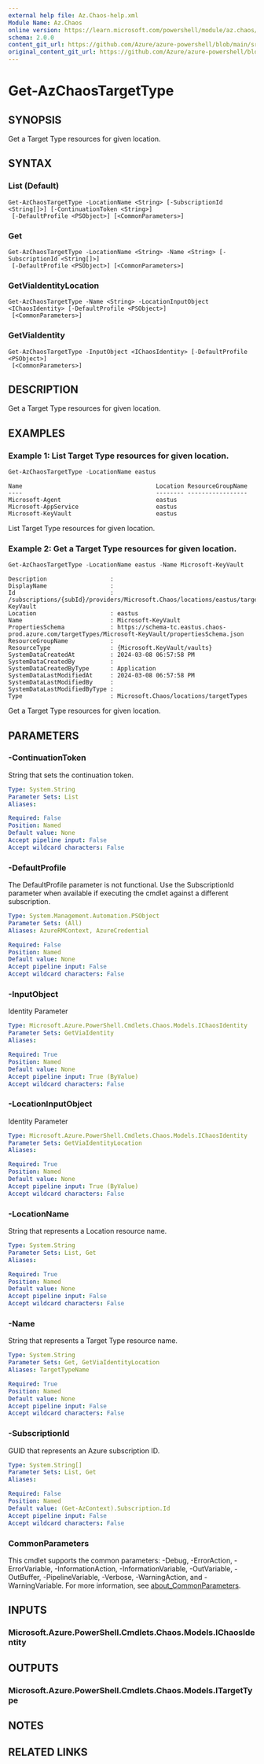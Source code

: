 ```yaml
---
external help file: Az.Chaos-help.xml
Module Name: Az.Chaos
online version: https://learn.microsoft.com/powershell/module/az.chaos/get-azchaostargettype
schema: 2.0.0
content_git_url: https://github.com/Azure/azure-powershell/blob/main/src/Chaos/Chaos/help/Get-AzChaosTargetType.md
original_content_git_url: https://github.com/Azure/azure-powershell/blob/main/src/Chaos/Chaos/help/Get-AzChaosTargetType.md
---
```


# Get-AzChaosTargetType

## SYNOPSIS
Get a Target Type resources for given location.

## SYNTAX

### List (Default)
```
Get-AzChaosTargetType -LocationName <String> [-SubscriptionId <String[]>] [-ContinuationToken <String>]
 [-DefaultProfile <PSObject>] [<CommonParameters>]
```

### Get
```
Get-AzChaosTargetType -LocationName <String> -Name <String> [-SubscriptionId <String[]>]
 [-DefaultProfile <PSObject>] [<CommonParameters>]
```

### GetViaIdentityLocation
```
Get-AzChaosTargetType -Name <String> -LocationInputObject <IChaosIdentity> [-DefaultProfile <PSObject>]
 [<CommonParameters>]
```

### GetViaIdentity
```
Get-AzChaosTargetType -InputObject <IChaosIdentity> [-DefaultProfile <PSObject>]
 [<CommonParameters>]
```

## DESCRIPTION
Get a Target Type resources for given location.

## EXAMPLES

### Example 1: List Target Type resources for given location.
```powershell
Get-AzChaosTargetType -LocationName eastus
```

```output
Name                                      Location ResourceGroupName
----                                      -------- -----------------
Microsoft-Agent                           eastus
Microsoft-AppService                      eastus
Microsoft-KeyVault                        eastus
```

List Target Type resources for given location.

### Example 2: Get a Target Type resources for given location.
```powershell
Get-AzChaosTargetType -LocationName eastus -Name Microsoft-KeyVault
```

```output
Description                  :
DisplayName                  :
Id                           : /subscriptions/{subId}/providers/Microsoft.Chaos/locations/eastus/targetTypes/Microsoft-KeyVault
Location                     : eastus
Name                         : Microsoft-KeyVault
PropertiesSchema             : https://schema-tc.eastus.chaos-prod.azure.com/targetTypes/Microsoft-KeyVault/propertiesSchema.json
ResourceGroupName            :
ResourceType                 : {Microsoft.KeyVault/vaults}
SystemDataCreatedAt          : 2024-03-08 06:57:58 PM
SystemDataCreatedBy          :
SystemDataCreatedByType      : Application
SystemDataLastModifiedAt     : 2024-03-08 06:57:58 PM
SystemDataLastModifiedBy     :
SystemDataLastModifiedByType :
Type                         : Microsoft.Chaos/locations/targetTypes
```

Get a Target Type resources for given location.

## PARAMETERS

### -ContinuationToken
String that sets the continuation token.

```yaml
Type: System.String
Parameter Sets: List
Aliases:

Required: False
Position: Named
Default value: None
Accept pipeline input: False
Accept wildcard characters: False
```

### -DefaultProfile
The DefaultProfile parameter is not functional.
Use the SubscriptionId parameter when available if executing the cmdlet against a different subscription.

```yaml
Type: System.Management.Automation.PSObject
Parameter Sets: (All)
Aliases: AzureRMContext, AzureCredential

Required: False
Position: Named
Default value: None
Accept pipeline input: False
Accept wildcard characters: False
```

### -InputObject
Identity Parameter

```yaml
Type: Microsoft.Azure.PowerShell.Cmdlets.Chaos.Models.IChaosIdentity
Parameter Sets: GetViaIdentity
Aliases:

Required: True
Position: Named
Default value: None
Accept pipeline input: True (ByValue)
Accept wildcard characters: False
```

### -LocationInputObject
Identity Parameter

```yaml
Type: Microsoft.Azure.PowerShell.Cmdlets.Chaos.Models.IChaosIdentity
Parameter Sets: GetViaIdentityLocation
Aliases:

Required: True
Position: Named
Default value: None
Accept pipeline input: True (ByValue)
Accept wildcard characters: False
```

### -LocationName
String that represents a Location resource name.

```yaml
Type: System.String
Parameter Sets: List, Get
Aliases:

Required: True
Position: Named
Default value: None
Accept pipeline input: False
Accept wildcard characters: False
```

### -Name
String that represents a Target Type resource name.

```yaml
Type: System.String
Parameter Sets: Get, GetViaIdentityLocation
Aliases: TargetTypeName

Required: True
Position: Named
Default value: None
Accept pipeline input: False
Accept wildcard characters: False
```

### -SubscriptionId
GUID that represents an Azure subscription ID.

```yaml
Type: System.String[]
Parameter Sets: List, Get
Aliases:

Required: False
Position: Named
Default value: (Get-AzContext).Subscription.Id
Accept pipeline input: False
Accept wildcard characters: False
```

### CommonParameters
This cmdlet supports the common parameters: -Debug, -ErrorAction, -ErrorVariable, -InformationAction, -InformationVariable, -OutVariable, -OutBuffer, -PipelineVariable, -Verbose, -WarningAction, and -WarningVariable. For more information, see [about_CommonParameters](http://go.microsoft.com/fwlink/?LinkID=113216).

## INPUTS

### Microsoft.Azure.PowerShell.Cmdlets.Chaos.Models.IChaosIdentity

## OUTPUTS

### Microsoft.Azure.PowerShell.Cmdlets.Chaos.Models.ITargetType

## NOTES

## RELATED LINKS
